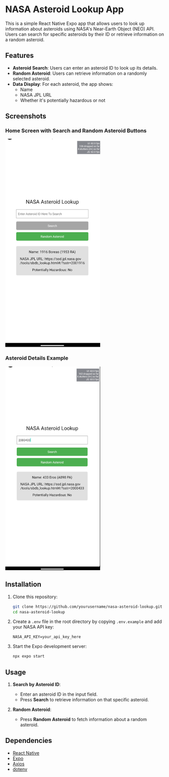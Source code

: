 # NASA Asteroid Lookup App

This is a simple React Native Expo app that allows users to look up information about asteroids using NASA's Near-Earth Object (NEO) API. Users can search for specific asteroids by their ID or retrieve information on a random asteroid.

## Features

- **Asteroid Search**: Users can enter an asteroid ID to look up its details.
- **Random Asteroid**: Users can retrieve information on a randomly selected asteroid.
- **Data Display**: For each asteroid, the app shows:
    - Name
    - NASA JPL URL
    - Whether it's potentially hazardous or not

## Screenshots

### Home Screen with Search and Random Asteroid Buttons
<img src="./assets/random_asteroid_fetch.png" width="300" alt="Fetch asteroid randomly">

### Asteroid Details Example
<img src="./assets/search_asteroid_id.png" width="300" alt="Search a specific asteroid id">

## Installation

1. Clone this repository:

   ```bash
   git clone https://github.com/yourusername/nasa-asteroid-lookup.git
   cd nasa-asteroid-lookup
   ```

2. Create a `.env` file in the root directory by copying `.env.example` and add your NASA API key:

   ```plaintext
   NASA_API_KEY=your_api_key_here
   ```
3. Start the Expo development server:

   ```bash
   npx expo start
   ```

## Usage

1. **Search by Asteroid ID**:
    - Enter an asteroid ID in the input field.
    - Press **Search** to retrieve information on that specific asteroid.

2. **Random Asteroid**:
    - Press **Random Asteroid** to fetch information about a random asteroid.

## Dependencies

- [React Native](https://reactnative.dev/)
- [Expo](https://expo.dev/)
- [Axios](https://github.com/axios/axios)
- [dotenv](https://github.com/motdotla/dotenv)

